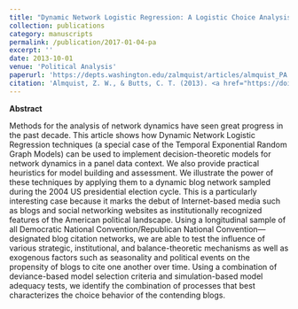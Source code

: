 ```yaml
---
title: "Dynamic Network Logistic Regression: A Logistic Choice Analysis of Inter- and Intra-group Blog Citation Dynamics in the 2004 US Presidential Election"
collection: publications
category: manuscripts
permalink: /publication/2017-01-04-pa
excerpt: ''
date: 2013-10-01
venue: 'Political Analysis'
paperurl: 'https://depts.washington.edu/zalmquist/articles/almquist_PA.pdf'
citation: 'Almquist, Z. W., & Butts, C. T. (2013). <a href="https://doi.org/10.1093/pan/mpt016">Dynamic network logistic regression: A logistic choice analysis of inter-and intra-group blog citation dynamics in the 2004 US presidential election</a>. <i>Political analysis</i>, 21(4), 430-448.'
---
```





**Abstract**

Methods for the analysis of network dynamics have seen great progress in the past decade. This article shows how Dynamic Network Logistic Regression techniques (a special case of the Temporal Exponential Random Graph Models) can be used to implement decision-theoretic models for network dynamics in a panel data context. We also provide practical heuristics for model building and assessment. We illustrate the power of these techniques by applying them to a dynamic blog network sampled during the 2004 US presidential election cycle. This is a particularly interesting case because it marks the debut of Internet-based media such as blogs and social networking websites as institutionally recognized features of the American political landscape. Using a longitudinal sample of all Democratic National Convention/Republican National Convention—designated blog citation networks, we are able to test the influence of various strategic, institutional, and balance-theoretic mechanisms as well as exogenous factors such as seasonality and political events on the propensity of blogs to cite one another over time. Using a combination of deviance-based model selection criteria and simulation-based model adequacy tests, we identify the combination of processes that best characterizes the choice behavior of the contending blogs.
